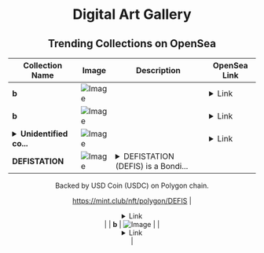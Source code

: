 <div align="center">

# Digital Art Gallery

## Trending Collections on OpenSea

| Collection Name                       | Image                                                                                     | Description                       | OpenSea Link                                                                                          |
|---------------------------------------|-------------------------------------------------------------------------------------------|-----------------------------------|--------------------------------------------------------------------------------------------------------|
| **b** | ![Image](https://i.seadn.io/s/raw/files/fd31eb18db3d9f0943975f738cdcdeca.jpg?w=500&auto=format?w=200&auto=format) |  | <details><summary>Link</summary>[b](https://opensea.io/collection/b-20498)</details> |
| **b** | ![Image](https://i.seadn.io/s/raw/files/ff8b9730f335add0454890e9ace2be83.jpg?w=500&auto=format?w=200&auto=format) |  | <details><summary>Link</summary>[b](https://opensea.io/collection/b-20497)</details> |
| **<details><summary>Unidentified co...</summary>Unidentified contract 1b600e28-26dd-4cb5-a820-7eef814185e3</details>** | ![Image](https://i.seadn.io/s/raw/files/654b7e9c6f93abe8d20f6c1ead4af558.png?w=500&auto=format?w=200&auto=format) |  | <details><summary>Link</summary>[Unidentified contract 1b600e28-26dd-4cb5-a820-7eef814185e3](https://opensea.io/collection/unidentified-contract-1b600e28-26dd-4cb5-a820-7eef)</details> |
| **DEFISTATION** | ![Image](https://i.seadn.io/s/raw/files/13010e1cbbed17792ad1a773d012bc44.jpg?w=500&auto=format?w=200&auto=format) | <details><summary>DEFISTATION (DEFIS) is a Bondi...</summary>DEFISTATION (DEFIS) is a Bonding Curved ERC-1155 token created on mint.club.

Backed by USD Coin (USDC) on Polygon chain.

https://mint.club/nft/polygon/DEFIS</details> | <details><summary>Link</summary>[DEFISTATION](https://opensea.io/collection/defistation)</details> |
| **b** | ![Image](https://i.seadn.io/s/raw/files/ff8b9730f335add0454890e9ace2be83.jpg?w=500&auto=format?w=200&auto=format) |  | <details><summary>Link</summary>[b](https://opensea.io/collection/b-20496)</details> |

</div>